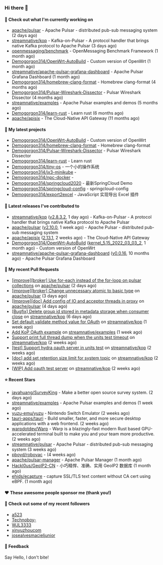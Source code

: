 ### Hi there 👋

#### 👷 Check out what I'm currently working on

- [apache/pulsar](https://github.com/apache/pulsar) - Apache Pulsar - distributed pub-sub messaging system (2 days ago)
- [streamnative/kop](https://github.com/streamnative/kop) - Kafka-on-Pulsar - A protocol handler that brings native Kafka protocol to Apache Pulsar (3 days ago)
- [openmessaging/benchmark](https://github.com/openmessaging/benchmark) - OpenMessaging Benchmark Framework (1 month ago)
- [Demogorgon314/OpenWrt-AutoBuild](https://github.com/Demogorgon314/OpenWrt-AutoBuild) - Custom version of OpenWrt (1 month ago)
- [streamnative/apache-pulsar-grafana-dashboard](https://github.com/streamnative/apache-pulsar-grafana-dashboard) - Apache Pulsar Grafana Dashboard (1 month ago)
- [Demogorgon314/homebrew-clang-format](https://github.com/Demogorgon314/homebrew-clang-format) - Homebrew clang-format (4 months ago)
- [Demogorgon314/Pulsar-Wireshark-Dissector](https://github.com/Demogorgon314/Pulsar-Wireshark-Dissector) - Pulsar Wireshark Dissector (4 months ago)
- [streamnative/examples](https://github.com/streamnative/examples) - Apache Pulsar examples and demos (5 months ago)
- [Demogorgon314/learn-rust](https://github.com/Demogorgon314/learn-rust) - Learn rust (6 months ago)
- [apache/apisix](https://github.com/apache/apisix) - The Cloud-Native API Gateway (11 months ago)

#### 🌱 My latest projects

- [Demogorgon314/OpenWrt-AutoBuild](https://github.com/Demogorgon314/OpenWrt-AutoBuild) - Custom version of OpenWrt
- [Demogorgon314/homebrew-clang-format](https://github.com/Demogorgon314/homebrew-clang-format) - Homebrew clang-format
- [Demogorgon314/Pulsar-Wireshark-Dissector](https://github.com/Demogorgon314/Pulsar-Wireshark-Dissector) - Pulsar Wireshark Dissector
- [Demogorgon314/learn-rust](https://github.com/Demogorgon314/learn-rust) - Learn rust
- [Demogorgon314/tiny-os](https://github.com/Demogorgon314/tiny-os) - 一个小的操作系统
- [Demogorgon314/jx3-minikube](https://github.com/Demogorgon314/jx3-minikube) - 
- [Demogorgon314/npc-docker](https://github.com/Demogorgon314/npc-docker) - 
- [Demogorgon314/springcloud2020](https://github.com/Demogorgon314/springcloud2020) - 最新SpringCloud Demo
- [Demogorgon314/springcloud-config](https://github.com/Demogorgon314/springcloud-config) - springcloud-config 
- [Demogorgon314/export2excel](https://github.com/Demogorgon314/export2excel) - JavaScript 实现导出 Excel 插件

#### 🔭 Latest releases I've contributed to

- [streamnative/kop](https://github.com/streamnative/kop) ([v2.8.3.2](https://github.com/streamnative/kop/releases/tag/v2.8.3.2), 1 day ago) - Kafka-on-Pulsar - A protocol handler that brings native Kafka protocol to Apache Pulsar
- [apache/pulsar](https://github.com/apache/pulsar) ([v2.10.0](https://github.com/apache/pulsar/releases/tag/v2.10.0), 1 week ago) - Apache Pulsar - distributed pub-sub messaging system
- [apache/apisix](https://github.com/apache/apisix) ([2.13.1](https://github.com/apache/apisix/releases/tag/2.13.1), 2 weeks ago) - The Cloud-Native API Gateway
- [Demogorgon314/OpenWrt-AutoBuild](https://github.com/Demogorgon314/OpenWrt-AutoBuild) ([kernel_5.15_2022_03_03_2](https://github.com/Demogorgon314/OpenWrt-AutoBuild/releases/tag/kernel_5.15_2022_03_03_2), 1 month ago) - Custom version of OpenWrt
- [streamnative/apache-pulsar-grafana-dashboard](https://github.com/streamnative/apache-pulsar-grafana-dashboard) ([v0.0.16](https://github.com/streamnative/apache-pulsar-grafana-dashboard/releases/tag/v0.0.16), 10 months ago) - Apache Pulsar Grafana Dashboard

#### 🔨 My recent Pull Requests

- [[improve][broker] Use for-each instead of the for-loop on pulsar collections](https://github.com/apache/pulsar/pull/15388) on [apache/pulsar](https://github.com/apache/pulsar) (2 days ago)
- [[improve][broker] Change unnecessary atomic to basic type](https://github.com/apache/pulsar/pull/15369) on [apache/pulsar](https://github.com/apache/pulsar) (3 days ago)
- [[Improve][doc] Add config of IO and acceptor threads in proxy](https://github.com/apache/pulsar/pull/15340) on [apache/pulsar](https://github.com/apache/pulsar) (4 days ago)
- [[Bugfix] Delete group id stored in metadata storage when consumer close](https://github.com/streamnative/kop/pull/1256) on [streamnative/kop](https://github.com/streamnative/kop) (6 days ago)
- [Set default validate method value for OAuth](https://github.com/streamnative/kop/pull/1241) on [streamnative/kop](https://github.com/streamnative/kop) (1 week ago)
- [Add KoP OAuth example](https://github.com/streamnative/examples/pull/93) on [streamnative/examples](https://github.com/streamnative/examples) (1 week ago)
- [Support print full thread dump when the units test timeout](https://github.com/streamnative/kop/pull/1237) on [streamnative/kop](https://github.com/streamnative/kop) (2 weeks ago)
- [[test] Support hydra oauth server in units test](https://github.com/streamnative/kop/pull/1235) on [streamnative/kop](https://github.com/streamnative/kop) (2 weeks ago)
- [[doc] add set retention size limit for system topic](https://github.com/streamnative/kop/pull/1234) on [streamnative/kop](https://github.com/streamnative/kop) (2 weeks ago)
- [[WIP] Add oauth test server](https://github.com/streamnative/kop/pull/1233) on [streamnative/kop](https://github.com/streamnative/kop) (2 weeks ago)

#### ⭐ Recent Stars

- [javahuang/SurveyKing](https://github.com/javahuang/SurveyKing) - Make a better open source survey system. (2 days ago)
- [streamnative/examples](https://github.com/streamnative/examples) - Apache Pulsar examples and demos (1 week ago)
- [yuzu-emu/yuzu](https://github.com/yuzu-emu/yuzu) - Nintendo Switch Emulator (2 weeks ago)
- [tauri-apps/tauri](https://github.com/tauri-apps/tauri) - Build smaller, faster, and more secure desktop applications with a web frontend. (2 weeks ago)
- [warpdotdev/Warp](https://github.com/warpdotdev/Warp) - Warp is a blazingly-fast modern Rust based GPU-accelerated terminal built to make you and your team more productive. (2 weeks ago)
- [streamnative/pulsar](https://github.com/streamnative/pulsar) - Apache Pulsar - distributed pub-sub messaging system (3 weeks ago)
- [pboyd/robovac](https://github.com/pboyd/robovac) -  (4 weeks ago)
- [apache/pulsar-manager](https://github.com/apache/pulsar-manager) - Apache Pulsar Manager (1 month ago)
- [Hackl0us/GeoIP2-CN](https://github.com/Hackl0us/GeoIP2-CN) - 小巧精悍、准确、实用 GeoIP2 数据库 (1 month ago)
- [ehids/ecapture](https://github.com/ehids/ecapture) - capture SSL/TLS text content without CA cert using eBPF. (1 month ago)

#### ❤️ These awesome people sponsor me (thank you!)


#### 👯 Check out some of my recent followers

- [a523](https://github.com/a523)
- [Technoboy-](https://github.com/Technoboy-)
- [WJL3333](https://github.com/WJL3333)
- [xinyuzhoucom](https://github.com/xinyuzhoucom)
- [josealvesmacieljunior](https://github.com/josealvesmacieljunior)

#### 💬 Feedback

Say Hello, I don't bite!

